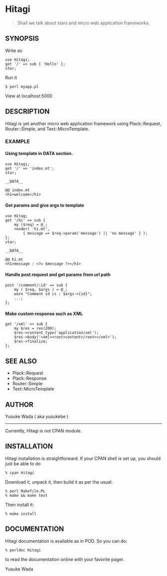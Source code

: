# Hitagi

> Shall we talk about stars and micro web application frameworks.

## SYNOPSIS

Write as

    use Hitagi;
    get '/' => sub { 'Hello' };
    star;

Run it

    $ perl myapp.pl

View at localhost:5000

## DESCRIPTION

Hitagi is yet another micro web application framework
using Plack::Request, Router::Simple, and Text::MicroTemplate.

### EXAMPLE

#### Using template in DATA section.

    use Hitagi;
    get '/' => 'index.mt';
    star;

    __DATA__

    @@ index.mt
    <h1>welcome</h1>

#### Get params and give args to template

    use Hitag;
    get '/hi' => sub {
        my ($req) = @_;
        render( 'hi.mt',
            { message => $req->param('message') || 'no message' } );
    };
    star;

    __DATA__

    @@ hi.mt
    <h1>message : <?= $message ?></h1>

#### Handle post request and get params from url path

    post '/comment/:id' => sub {
        my ( $req, $args ) = @_;
        warn "Comment id is : $args->{id}";
        ...;
    };

#### Make custom response such as XML

    get '/xml' => sub {
        my $res = res(200);
        $res->content_type('application/xml');
        $res->body('<xml><root>content</root></xml>');
        $res->finalize;
    };

## SEE ALSO

- Plack::Request
- Plack::Response
- Router::Simple
- Text::MicroTemplate

## AUTHOR

Yusuke Wada ( aka yusukebe )

****

Currently, Hitagi is not CPAN module.

## INSTALLATION

Hitagi installation is straightforward. If your CPAN shell is set up,
you should just be able to do

    % cpan Hitagi

Download it, unpack it, then build it as per the usual:

    % perl Makefile.PL
    % make && make test

Then install it:

    % make install

## DOCUMENTATION

Hitagi documentation is available as in POD. So you can do:

    % perldoc Hitagi

to read the documentation online with your favorite pager.

Yusuke Wada
